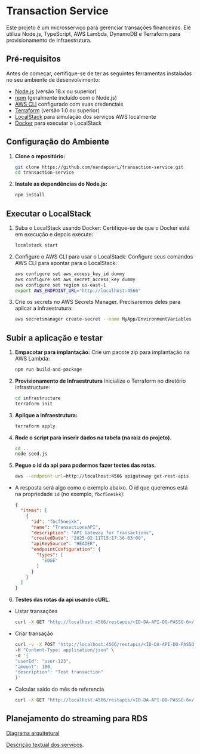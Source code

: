 # Transaction Service

Este projeto é um microsserviço para gerenciar transações financeiras. Ele utiliza Node.js, TypeScript, AWS Lambda, DynamoDB e Terraform para provisionamento de infraestrutura.

## Pré-requisitos

Antes de começar, certifique-se de ter as seguintes ferramentas instaladas no seu ambiente de desenvolvimento:

- [Node.js](https://nodejs.org/) (versão 18.x ou superior)
- [npm](https://www.npmjs.com/) (geralmente incluído com o Node.js)
- [AWS CLI](https://aws.amazon.com/cli/) configurado com suas credenciais
- [Terraform](https://www.terraform.io/downloads.html) (versão 1.0 ou superior)
- [LocalStack](https://localstack.cloud/) para simulação dos serviços AWS localmente
- [Docker](https://www.docker.com/) para executar o LocalStack

## Configuração do Ambiente

1. **Clone o repositório:**

   ```bash
   git clone https://github.com/nandapieri/transaction-service.git
   cd transaction-service


2. **Instale as dependências do Node.js:**
    ```bash
    npm install


## Executar o LocalStack

1. Suba o LocalStack usando Docker:
Certifique-se de que o Docker está em execução e depois execute:
    ```bash
    localstack start


2. Configure o AWS CLI para usar o LocalStack:
Configure seus comandos AWS CLI para apontar para o LocalStack:
    ```bash
    aws configure set aws_access_key_id dummy
    aws configure set aws_secret_access_key dummy
    aws configure set region us-east-1
    export AWS_ENDPOINT_URL="http://localhost:4566"

2. Crie os secrets no AWS Secrets Manager.
Precisaremos deles para aplicar a infraestrutura:
    ```bash
    aws secretsmanager create-secret --name MyApp/EnvironmentVariables --secret-string '{"AWS_ACCESS_KEY_ID":"dummy","AWS_SECRET_ACCESS_KEY":"dummy"}' --endpoint-url http://localhost:4566

## Subir a aplicação e testar

1. **Empacotar para implantação:**
Crie um pacote zip para implantação na AWS Lambda:
    ```bash
    npm run build-and-package


2. **Provisionamento de Infraestrutura**
Inicialize o Terraform no diretório infrastructure:
    ```bash
    cd infrastructure
    terraform init

3. **Aplique a infraestrutura:**
    ```bash
    terraform apply

4. **Rode o script para inserir dados na tabela (na raiz do projeto).**
    ```bash
    cd ..
    node seed.js

5. **Pegue o id da api para podermos fazer testes das rotas.**
    ```bash
    aws --endpoint-url=http://localhost:4566 apigateway get-rest-apis

- A resposta será algo como o exemplo abaixo. O id que queremos está na propriedade `id` (no exemplo, `fbcf5neikk`):

   ```json
   {
     "items": [
       {
         "id": "fbcf5neikk",
         "name": "TransactionsAPI",
         "description": "API Gateway for Transactions",
         "createdDate": "2025-02-11T15:17:36-03:00",
         "apiKeySource": "HEADER",
         "endpointConfiguration": {
           "types": [
             "EDGE"
           ]
         }
       }
     ]
   }
  ```

6. **Testes das rotas da api usando cURL.**
- Listar transações
    ```bash
    curl -X GET "http://localhost:4566/restapis/<ID-DA-API-DO-PASSO-6>/dev/_user_request_/transactions?userId=user-123&limit=10"

- Criar transação
    ```bash
    curl -v -X POST "http://localhost:4566/restapis/<ID-DA-API-DO-PASSO-6>/dev/_user_request_/transactions" \
    -H "Content-Type: application/json" \
    -d '{
    "userId": "user-123",
    "amount": 100,
    "description": "Test transaction"
    }'

- Calcular saldo do mês de referencia
    ```bash
    curl -X GET "http://localhost:4566/restapis/<ID-DA-API-DO-PASSO-6>/dev/_user_request_/balance?userId=user-123&month=2025-02"

## Planejamento do streaming para RDS

[Diagrama arquitetural](https://drive.google.com/file/d/1ohVz54OL07eXW73-VvQErK242YSZHXmB/view)

[Descrição textual dos serviços](https://drive.google.com/file/d/15c_m3PdJHmEkrjEueLn0ONxvjiOXwRCj/view?usp=drive_link).

